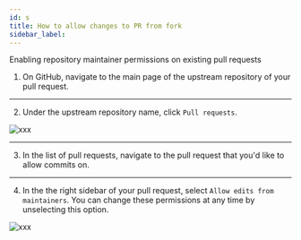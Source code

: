 ```yaml
---
id: s
title: How to allow changes to PR from fork
sidebar_label:
---
```



Enabling repository maintainer permissions on existing pull requests

1. On GitHub, navigate to the main page of the upstream repository of your pull request.

---

2. Under the upstream repository name, click  `Pull requests`.


![xxx](https://raw.githubusercontent.com/ChickenKyiv/awesome-git-article/master/img/commands/repo-tabs-pull-requests.png)


---


3. In the list of pull requests, navigate to the pull request that you'd like to allow commits on.

---


4. In the the right sidebar of your pull request, select `Allow edits from maintainers`.
You can change these permissions at any time by unselecting this option.


![xxx](https://raw.githubusercontent.com/ChickenKyiv/awesome-git-article/master/img/commands/allow-maintainers-to-make-edits-sidebar-checkbox.png)
